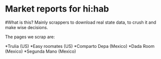 # Market reports for hi:hab

#What is this?
Mainly scrappers to download real state data, to crush it and make wise decisions.

The pages we scrap are:

*Trulia (US)
*Easy roomates (US)
*Comparto Depa (Mexico)
*Dada Room (Mexico)
*Segunda Mano (Mexico)

